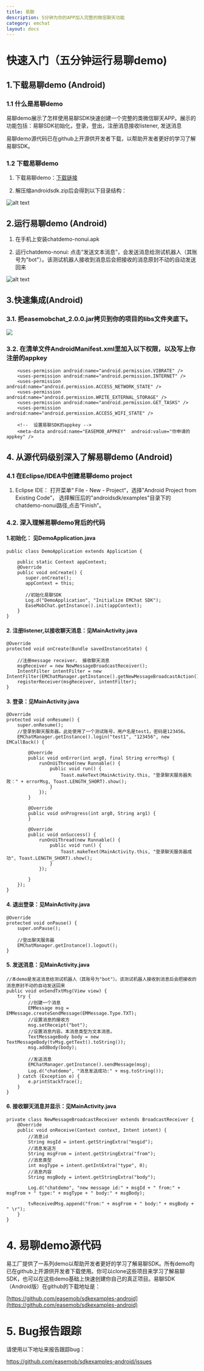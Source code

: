 ```yaml
---
title: 易聊
description: 5分钟为你的APP加入完整的微信聊天功能
category: emchat
layout: docs
---
```


# 快速入门（五分钟运行易聊demo) 


## 1.下载易聊demo (Android) 

###  1.1 什么是易聊demo

易聊demo展示了怎样使用易聊SDK快速创建一个完整的类微信聊天APP。展示的功能包括：易聊SDK初始化，登录，登出，注册消息接收listener, 发送消息

易聊demo源代码已在github上开源供开发者下载，以帮助开发者更好的学习了解易聊SDK。

### 1.2 下载易聊demo 

    

1. 下载易聊demo：[下载链接](#{site.base_url}/docs/downloads/downloads.html)

2. 解压缩androidsdk.zip后会得到以下目录结构：
 
 ![alt text](example_layout.png "Title")


## 2.运行易聊demo (Android) 

1. 在手机上安装chatdemo-nonui.apk
    
 
2. 运行chatdemo-nonui: 点击“发送文本消息”，会发送消息给测试机器人（其账号为"bot"）。该测试机器人接收到消息后会把接收的消息原封不动的自动发送回来

 ![alt text](demo.png "demo")


## 3.快速集成(Android) 

### 3.1. 把easemobchat_2.0.0.jar拷贝到你的项目的libs文件夹底下。

  ![](http://i.imgur.com/q67rv6d.jpg)

### 3.2. 在清单文件AndroidManifest.xml里加入以下权限，以及写上你注册的appkey

		<uses-permission android:name="android.permission.VIBRATE" />
	    <uses-permission android:name="android.permission.INTERNET" />
	    <uses-permission android:name="android.permission.ACCESS_NETWORK_STATE" />
	    <uses-permission android:name="android.permission.WRITE_EXTERNAL_STORAGE" />
	    <uses-permission android:name="android.permission.GET_TASKS" />
	    <uses-permission android:name="android.permission.ACCESS_WIFI_STATE" />
		
		<!--  设置易聊SDK的appkey -->
	    <meta-data android:name="EASEMOB_APPKEY"  android:value="你申请的appkey" />



## 4. 从源代码级别深入了解易聊demo (Android)

 
### 4.1 在Eclipse/IDEA中创建易聊demo project 


1. Eclipse IDE： 打开菜单“ File - New - Project“，选择”Android Project from Existing Code”， 选择解压后的"androidsdk/examples"目录下的chatdemo-nonui路径,点击“Finish”。


### 4.2. 深入理解易聊demo背后的代码 ###

#### 1.初始化： 见DemoApplication.java

    public class DemoApplication extends Application {
    
        public static Context appContext;
        @Override
        public void onCreate() { 
           super.onCreate();
           appContext = this;
     
           //初始化易聊SDK
           Log.d("DemoApplication", "Initialize EMChat SDK");
           EaseMobChat.getInstance().init(appContext);
        }
    }

#### 2. 注册listener,以接收聊天消息：见MainActivity.java ####

    @Override
    protected void onCreate(Bundle savedInstanceState) {

        //注册message receiver， 接收聊天消息
        msgReceiver = new NewMessageBroadcastReceiver();
        IntentFilter intentFilter = new IntentFilter(EMChatManager.getInstance().getNewMessageBroadcastAction());
        registerReceiver(msgReceiver, intentFilter);
    }

#### 3. 登录：见MainActivity.java ####

    @Override
    protected void onResume() {
        super.onResume();
        //登录到聊天服务器。此处使用了一个测试账号，用户名是test1，密码是123456。
        EMChatManager.getInstance().login("test1", "123456", new EMCallBack() {

            @Override
            public void onError(int arg0, final String errorMsg) {
                runOnUiThread(new Runnable() {
                    public void run() {
                        Toast.makeText(MainActivity.this, "登录聊天服务器失败：" + errorMsg, Toast.LENGTH_SHORT).show();
                    }
                });
            }

            @Override
            public void onProgress(int arg0, String arg1) {
            }

            @Override
            public void onSuccess() {
                runOnUiThread(new Runnable() {
                    public void run() {
                        Toast.makeText(MainActivity.this, "登录聊天服务器成功", Toast.LENGTH_SHORT).show();
                    }
                });
                
            }
        });
    }


#### 4. 退出登录：见MainActivity.java ####

    @Override
    protected void onPause() {
        super.onPause();
        
        //登出聊天服务器
        EMChatManager.getInstance().logout();
    }


#### 5. 发送消息：见MainActivity.java ####

    //本demo是发送消息给测试机器人（其账号为"bot"）。该测试机器人接收到消息后会把接收的消息原封不动的自动发送回来
    public void onSendTxtMsg(View view) {
        try {
            //创建一个消息
            EMMessage msg = EMMessage.createSendMessage(EMMessage.Type.TXT);
            //设置消息的接收方
            msg.setReceipt("bot");
            //设置消息内容。本消息类型为文本消息。
            TextMessageBody body = new TextMessageBody(tvMsg.getText().toString());
            msg.addBody(body);
        
            //发送消息
            EMChatManager.getInstance().sendMessage(msg);
            Log.d("chatdemo", "消息发送成功:" + msg.toString());
        } catch (Exception e) {
            e.printStackTrace();
        }
    }

#### 6. 接收聊天消息并显示：见MainActivity.java ####

    private class NewMessageBroadcastReceiver extends BroadcastReceiver {
        @Override
        public void onReceive(Context context, Intent intent) {
            //消息id
            String msgId = intent.getStringExtra("msgid");
            //消息发送方
            String msgFrom = intent.getStringExtra("from");
            //消息类型
            int msgType = intent.getIntExtra("type", 0);
            //消息内容
            String msgBody = intent.getStringExtra("body");
            
            Log.d("chatdemo", "new message id:" + msgId + " from:" + msgFrom + " type:" + msgType + " body:" + msgBody);
            
            tvReceivedMsg.append("from:" + msgFrom + " body:" + msgBody + " \r");
        }
    }

# 4. 易聊demo源代码 

 
易工厂提供了一系列demo以帮助开发者更好的学习了解易聊SDK。所有demo均已在github上开源供开发者下载使用。你可以clone这些项目来学习了解易聊SDK，也可以在这些demo基础上快速创建你自己的真正项目。易聊SDK（Android版）在github的下载地址是：

[https://github.com/easemob/sdkexamples-android](https://github.com/easemob/sdkexamples-android)


# 5. Bug报告跟踪 #

请使用以下地址来报告跟踪bug：

https://github.com/easemob/sdkexamples-android/issues


